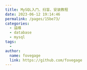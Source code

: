 ```yaml
---
title: MySQL入门、扫盲、安装教程
date: 2023-06-12 19:14:46
permalink: /pages/15be73/
categories:
  - 运维
  - database
  - mysql
tags:
  - 
author: 
  name: fovegage
  link: https://github.com/fovegage
---
```


